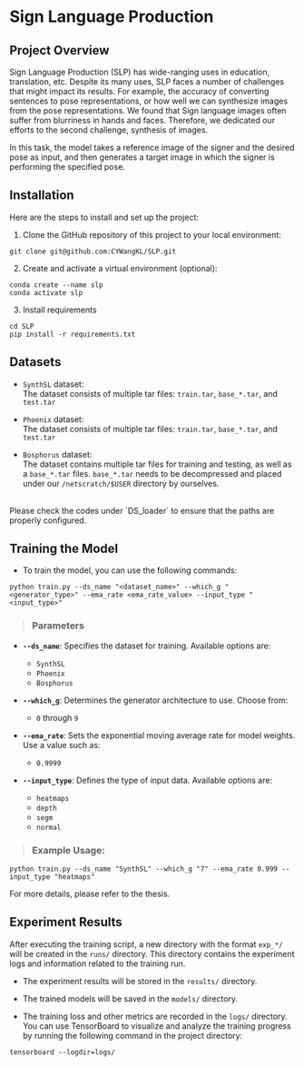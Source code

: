 # Sign Language Production

## Project Overview

Sign Language Production (SLP) has wide-ranging uses in education, translation, etc. Despite its many uses, SLP faces a number of challenges that might impact its results. For example, the accuracy of converting sentences to pose representations, or how well we can synthesize images from the pose representations. We found that Sign language images often suffer from blurriness in hands and faces. Therefore, we dedicated our efforts to the second challenge, synthesis of images. <br>

In this task, the model takes a reference image of the signer and the desired pose as input, and then generates a target image in which the signer is performing the specified pose.


## Installation

Here are the steps to install and set up the project: <br>

1. Clone the GitHub repository of this project to your local environment: <br>
```
git clone git@github.com:CYWangKL/SLP.git
```

2. Create and activate a virtual environment (optional): <br>
```
conda create --name slp
conda activate slp
```

3. Install requirements
```
cd SLP
pip install -r requirements.txt
```

## Datasets

- `SynthSL` dataset: <br>
The dataset consists of multiple tar files: `train.tar`, `base_*.tar`, and `test.tar`

- `Phoenix` dataset: <br>
The dataset consists of multiple tar files: `train.tar`, `base_*.tar`, and `test.tar`


- `Bosphorus` dataset: <br>
The dataset contains multiple tar files for training and testing, as well as a `base_*.tar` files. `base_*.tar` needs to be decompressed and placed under our `/netscratch/$USER` directory by ourselves.

<br>
Please check the codes under `DS_loader` to ensure that the paths are properly configured.



## Training the Model

- To train the model, you can use the following commands:
```
python train.py --ds_name "<dataset_name>" --which_g "<generator_type>" --ema_rate <ema_rate_value> --input_type "<input_type>"
```
> ### Parameters

- **`--ds_name`**: Specifies the dataset for training. Available options are:
  - `SynthSL`
  - `Phoenix`
  - `Bosphorus`

- **`--which_g`**: Determines the generator architecture to use. Choose from:
  - `0` through `9`

- **`--ema_rate`**: Sets the exponential moving average rate for model weights. Use a value such as:
  - `0.9999`

- **`--input_type`**: Defines the type of input data. Available options are:
  - `heatmaps`
  - `depth`
  - `segm`
  - `normal`



>### Example Usage:
```
python train.py --ds_name "SynthSL" --which_g "7" --ema_rate 0.999 --input_type "heatmaps"
```
For more details, please refer to the thesis.


## Experiment Results

After executing the training script, a new directory with the format `exp_*/` will be created in the `runs/` directory. This directory contains the experiment logs and information related to the training run.

- The experiment results will be stored in the `results/` directory. 

- The trained models will be saved in the `models/` directory.

- The training loss and other metrics are recorded in the `logs/` directory. You can use TensorBoard to visualize and analyze the training progress by running the following command in the project directory:
```
tensorboard --logdir=logs/
```
